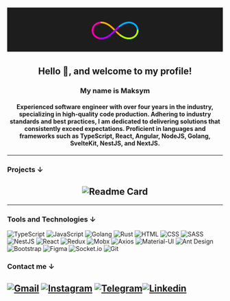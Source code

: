 [![Header](https://github.com/MaksymMakiaveli/MaksymMakiaveli/blob/master/assets/PG23.gif)](https://github.com/MaksymMakiaveli)

## <p align="center">**Hello 👋, and welcome to my profile!**</p>

### <p align="center">**My name is Maksym**</p>

#### <p align="center">**Experienced software engineer with over four years in the industry, specializing in high-quality code production. Adhering to industry standards and best practices, I am dedicated to delivering solutions that consistently exceed expectations. Proficient in languages and frameworks such as TypeScript, React, Angular, NodeJS, Golang, SvelteKit, NestJS, and NextJS.**</p>

---

### **Projects ↓**

## <div align="center">![Readme Card](https://media4.giphy.com/media/0jzKx0JIwHHZ404zrq/giphy.gif?cid=ecf05e47iupggtgugp2zgswshv644bf7vk09qt9el9a1kjv8&rid=giphy.gif&ct=g)</div>


---

### **Tools and Technologies ↓**

![TypeScript](https://img.shields.io/static/v1?style=for-the-badge&logo=TypeScript&label=&message=Typescript&color=4b4453)
![JavaScript](https://img.shields.io/static/v1?style=for-the-badge&logo=JavaScript&label=&message=Javascript&color=4b4453)
![Golang](https://img.shields.io/static/v1?style=for-the-badge&logo=Go&label=&message=Go&color=4b4453)
![Rust](https://img.shields.io/static/v1?style=for-the-badge&logo=Rust&label=&message=Rust&color=4b4453&logoColor=ff672b)
![HTML](https://img.shields.io/static/v1?style=for-the-badge&logo=Html5&label=&message=HTML5&color=4b4453)
![CSS](https://img.shields.io/static/v1?style=for-the-badge&logo=CSS3&label=&message=CSS3&color=4b4453&logoColor=1572B6)
![SASS](https://img.shields.io/static/v1?style=for-the-badge&logo=SASS&label=&message=SASS&color=4b4453)
![NestJS](https://img.shields.io/static/v1?style=for-the-badge&logo=NestJS&label=&message=NestJS&color=4b4453&logoColor=eb3d51)
![React](https://img.shields.io/static/v1?style=for-the-badge&logo=React&label=&message=React&color=4b4453)
![Redux](https://img.shields.io/static/v1?style=for-the-badge&logo=Redux&label=&message=Redux&color=4b4453&logoColor=764ABC)
![Mobx](https://img.shields.io/static/v1?style=for-the-badge&logo=Mobx&label=&message=Mobx&color=4b4453)
![Axios](https://img.shields.io/static/v1?style=for-the-badge&logo=A-Frame&label=&message=Axios&color=4b4453)
![Material-UI](https://img.shields.io/static/v1?style=for-the-badge&logo=MUI&label=&message=MUI&color=4b4453&logoColor=0081CB)
![Ant Design](https://img.shields.io/static/v1?style=for-the-badge&logo=Ant+Design&label=&message=Ant+Design&color=4b4453&logoColor=0170FE)
![Bootstrap](https://img.shields.io/static/v1?style=for-the-badge&logo=Bootstrap&label=&message=Bootstrap&color=4b4453)
![Figma](https://img.shields.io/static/v1?style=for-the-badge&logo=Figma&label=&message=Figma&color=4b4453)
![Socket.io](https://img.shields.io/static/v1?style=for-the-badge&logo=Socket.io&label=&message=Soket.io&color=4b4453)
![Git](https://img.shields.io/static/v1?style=for-the-badge&logo=Git&label=&message=Git&color=4b4453)
<br/>

### **Contact me ↓**

## <a >[![Gmail](https://img.shields.io/static/v1?style=for-the-badge&logo=Gmail&label=&message=Gmail&color=4b4453)](mailto:maksymbabiiwork@gmail.com)</a> <a>[![Instagram](https://img.shields.io/static/v1?style=for-the-badge&logo=instagram&label=&message=instagram&color=4b4453)](https://www.instagram.com/_.makiaveli._/?hl=ru '@_.makiaveli._')</a> <a>[![Telegram](https://img.shields.io/static/v1?style=for-the-badge&logo=telegram&label=&message=telegram&color=4b4453 '@MaksymMakiaveli')](https://t.me/MaksymMakiaveli)</a><a>[![Linkedin](https://img.shields.io/static/v1?style=for-the-badge&logo=telegram&label=&message=linkedin&color=4b4453 'Maksym Babii')](https://www.linkedin.com/in/maksym-babii-059483228/)</a>
